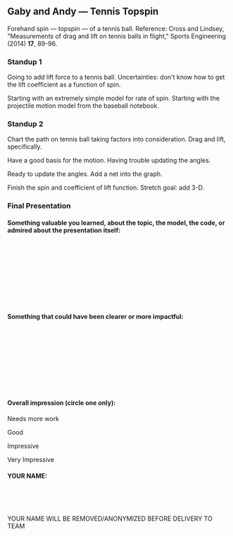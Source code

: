 ## Gaby and Andy &mdash; Tennis Topspin

Forehand spin &mdash; topspin &mdash; of a tennis ball. Reference: Cross and Lindsey, "Measurements of drag and lift on tennis balls in flight," Sports Engineering (2014) **17**, 89-96.

### Standup 1

Going to add lift force to a tennis ball. Uncertainties: don't know how to get the lift coefficient as a function of spin.

Starting with an extremely simple model for rate of spin. Starting with the projectile motion model from the baseball notebook.

### Standup 2

Chart the path on tennis ball taking factors into consideration. Drag and lift, specifically.

Have a good basis for the motion. Having trouble updating the angles.

Ready to update the angles. Add a net into the graph.

Finish the spin and coefficient of lift function. Stretch goal: add 3-D.

### Final Presentation

#### Something  valuable you learned, about the topic, the model, the code, or admired about the presentation itself:

&nbsp;

&nbsp;

&nbsp;

&nbsp;

&nbsp;

#### Something that could have been clearer or more impactful:

&nbsp;

&nbsp;

&nbsp;

&nbsp;

&nbsp;

#### Overall impression (circle one only):

Needs more work

Good

Impressive

Very Impressive

#### YOUR NAME:

&nbsp;

&nbsp;

YOUR NAME WILL BE REMOVED/ANONYMIZED BEFORE DELIVERY TO TEAM